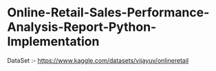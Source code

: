 # Online-Retail-Sales-Performance-Analysis-Report-Python-Implementation



DataSet :-  https://www.kaggle.com/datasets/vijayuv/onlineretail
